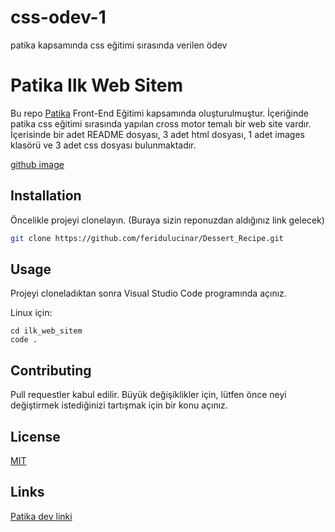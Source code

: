 # css-odev-1
patika kapsamında css eğitimi sırasında verilen ödev
# Patika Ilk Web Sitem

Bu repo [Patika](https://www.patika.dev) Front-End Eğitimi kapsamında oluşturulmuştur. İçeriğinde patika css eğitimi sırasında yapılan cross motor temalı bir web site vardır. İçerisinde bir adet README dosyası, 3 adet html dosyası, 1 adet images klasörü ve 3 adet css dosyası bulunmaktadır.

[github image](https://www.hizliresim.com/605tdt8)

## Installation

Öncelikle projeyi clonelayın. (Buraya sizin reponuzdan aldığınız link gelecek)

```bash
git clone https://github.com/feridulucinar/Dessert_Recipe.git
```

## Usage

Projeyi cloneladıktan sonra Visual Studio Code programında açınız.

Linux için:
```linux
cd ilk_web_sitem
code .
```

## Contributing
Pull requestler kabul edilir. Büyük değişiklikler için, lütfen önce neyi değiştirmek istediğinizi tartışmak için bir konu açınız.


## License
[MIT](https://choosealicense.com/licenses/mit/)

## Links

[Patika dev linki](https://app.patika.dev/fulbaibu)
